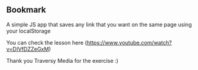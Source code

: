 ## Bookmark

A simple JS app that saves any link that you want on the same page using your localStorage

You can check the lesson here (https://www.youtube.com/watch?v=DIVfDZZeGxM)

Thank you Traversy Media for the exercise :)
